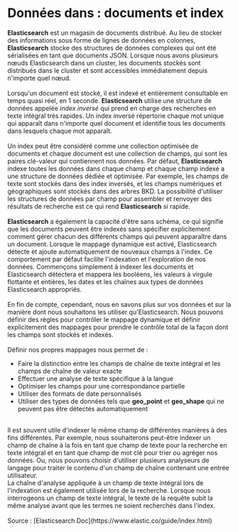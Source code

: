 # Données dans : documents et index

**Elasticsearch** est un magasin de documents distribué. Au lieu de stocker des informations sous forme de lignes de données en colonnes, **Elasticsearch** stocke des structures de données complexes qui ont été sérialisées en tant que documents JSON. Lorsque nous avons plusieurs nœuds Elasticsearch dans un cluster, les documents stockés sont distribués dans le cluster et sont accessibles immédiatement depuis n'importe quel nœud.
<br><br>
Lorsqu'un document est stocké, il est indexé et entièrement consultable en temps quasi réel, en 1 seconde. **Elasticsearch** utilise une structure de données appelée *index inversé* qui prend en charge des recherches en texte intégral très rapides. Un index inversé répertorie chaque mot unique qui apparaît dans n'importe quel document et identifie tous les documents dans lesquels chaque mot apparaît.
<br><br>
Un index peut être considéré comme une collection optimisée de documents et chaque document est une collection de champs, qui sont les paires clé-valeur qui contiennent nos données. Par défaut, **Elasticsearch** indexe toutes les données dans chaque champ et chaque champ indexé a une structure de données dédiée et optimisée. Par exemple, les champs de texte sont stockés dans des index inversés, et les champs numériques et géographiques sont stockés dans des arbres BKD. La possibilité d'utiliser les structures de données par champ pour assembler et renvoyer des résultats de recherche est ce qui rend **Elasticsearch** si rapide.
<br><br>
**Elasticsearch** a également la capacité d'être sans schéma, ce qui signifie que les documents peuvent être indexés sans spécifier explicitement comment gérer chacun des différents champs qui peuvent apparaître dans un document. Lorsque le mappage dynamique est activé, Elasticsearch détecte et ajoute automatiquement de nouveaux champs à l'index. Ce comportement par défaut facilite l'indexation et l'exploration de nos données. Commençons simplement à indexer les documents et Elasticsearch détectera et mappera les booléens, les valeurs à virgule flottante et entières, les dates et les chaînes aux types de données Elasticsearch appropriés.
<br><br>
En fin de compte, cependant, nous en savons plus sur vos données et sur la manière dont nous souhaitons les utiliser qu'Elasticsearch. Nous pouvons définir des règles pour contrôler le mappage dynamique et définir explicitement des mappages pour prendre le contrôle total de la façon dont les champs sont stockés et indexés.
<br><br>
Définir nos propres mappages nous permet de :

- Faire la distinction entre les champs de chaîne de texte intégral et les champs de chaîne de valeur exacte
- Effectuer une analyse de texte spécifique à la langue
- Optimiser les champs pour une correspondance partielle
- Utiliser des formats de date personnalisés
- Utiliser des types de données tels que **geo_point** et **geo_shape** qui ne peuvent pas être détectés automatiquement
<br>
Il est souvent utile d'indexer le même champ de différentes manières à des fins différentes. Par exemple, nous souhaiterons peut-être indexer un champ de chaîne à la fois en tant que champ de texte pour la recherche en texte intégral et en tant que champ de mot clé pour trier ou agréger nos données. Ou, nous pouvons choisir d'utiliser plusieurs analyseurs de langage pour traiter le contenu d'un champ de chaîne contenant une entrée utilisateur.
<br>
La chaîne d'analyse appliquée à un champ de texte intégral lors de l'indexation est également utilisée lors de la recherche. Lorsque nous interrogeons un champ de texte intégral, le texte de la requête subit la même analyse avant que les termes ne soient recherchés dans l'index.
<br><br>
Source : [Elasticsearch Doc](https://www.elastic.co/guide/index.html)